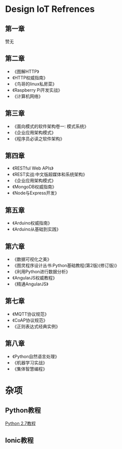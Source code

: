 Design IoT Refrences
===

第一章
---

赞无

第二章
---

 - 《图解HTTP》
 - 《HTTP权威指南》
 - 《鸟哥的linux私房菜》
 - 《Raspberry Pi开发实战》
 - 《计算机网络》
 
第三章
---

 - 《面向模式的软件架构卷一: 模式系统》
 - 《企业应用架构模式》
 - 《程序员必读之软件架构》

第四章
---

 - 《RESTful Web APIs》
 - 《REST实战:中文版超媒体和系统架构》
 - 《企业应用架构模式》
 - 《MongoDB权威指南》
 - 《Node与Express开发》
 
第五章
---
 - 《Arduino权威指南》
 - 《Arduino从基础到实践》
 
第六章
---

 - 《数据可视化之美》
 - 《图灵程序设计丛书:Python基础教程(第2版)(修订版)》
 - 《利用Python进行数据分析》 
 - 《AngularJS权威教程》
 - 《精通AngularJS》

第七章
---

 - 《MQTT协议规范》
 - 《CoAP协议规范》
 - 《正则表达式经典实例》
 
第八章
---

 - 《Python自然语言处理》
 - 《机器学习实战》
 - 《集体智慧编程》

杂项
===
 
Python教程
---

[Python 2.7教程](http://www.liaoxuefeng.com/wiki/001374738125095c955c1e6d8bb493182103fac9270762a0000)

Ionic教程
---



  
 


